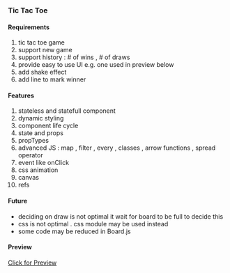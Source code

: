 <h3>Tic Tac Toe</h3>

<h4>Requirements</h4>
<ol>
  <li>tic tac toe game</li>
  <li>support new game</li>
  <li>support history : # of wins , # of draws</li>
  <li>provide easy to use UI e.g. one used in preview below</li>
  <li>add shake effect</li>
  <li>add line to mark winner</li>
</ol>

<h4>Features</h4>
  <ol>
    <li>stateless and statefull component</li>
<li>dynamic styling</li>
<li>component life cycle</li>
<li>state and props</li>
<li>propTypes</li>
<li>advanced JS : map , filter , every , classes , arrow functions , spread operator </li>
<li>event like onClick</li>
<li>css animation </li>
<li>canvas</li>    
<li>refs</li>
    </ol>


<h4>Future </h4>
  <ul>
<li>deciding on draw is not optimal it wait for board to be full to decide this</li>
<li>css is not optimal . css module may be used instead</li>
<li>some code may be reduced in Board.js</li>
  </ul>

<h4>Preview</h4>
<a href="https://www.youtube.com/embed/nnc5UWBazss">Click for Preview</>

</body>
</html>